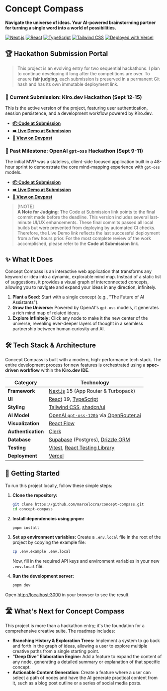 # Concept Compass

**Navigate the universe of ideas. Your AI-powered brainstorming partner for turning a single word into a world of possibilities.**

[![Next.js](https://img.shields.io/badge/Next.js-15-black?logo=next.js&logoColor=white)](https://nextjs.org/)
[![React](https://img.shields.io/badge/React-19-blue?logo=react&logoColor=white)](https://react.dev/)
[![TypeScript](https://img.shields.io/badge/TypeScript-5-blue?logo=typescript&logoColor=white)](https://www.typescriptlang.org/)
[![Tailwind CSS](https://img.shields.io/badge/Tailwind_CSS-4-38B2AC?logo=tailwind-css&logoColor=white)](https://tailwindcss.com/)
[![Deployed with Vercel](https://img.shields.io/badge/Deployed_with-Vercel-black?logo=vercel&logoColor=white)](https://vercel.com)

## 🏆 Hackathon Submission Portal

> This project is an evolving entry for two sequential hackathons. I plan to continue developing it long after the competitions are over. To ensure **fair judging**, each submission is preserved in a permanent Git hash and has its own immutable deployment link.

### **🚀 Current Submission: Kiro.dev Hackathon (Sept 12-15)**

This is the active version of the project, featuring user authentication, session persistence, and a development workflow powered by Kiro.dev.

-   **[📦 Code at Submission](https://github.com/marcelocra/concept-compass/tree/6b716272119bd8ca0bc66bb8048c905db06fac2e)**
-   **[➡️ Live Demo at Submission](https://concept-compass-ojbc6nn29-marcelo-almeidas-projects.vercel.app/)**
-   **[📄 View on Devpost](https://devpost.com/software/concept-compass-5cj6by)**

### **📍 Past Milestone: OpenAI `gpt-oss` Hackathon (Sept 9-11)**

The initial MVP was a stateless, client-side focused application built in a 48-hour sprint to demonstrate the core mind-mapping experience with `gpt-oss` models.

-   **[📦 Code at Submission](https://github.com/marcelocra/concept-compass/tree/edd2fe74ad9df895b391e674a80f35597a45bb44)**
-   **[➡️ Live Demo at Submission](https://concept-compass-i2oqfkahs-marcelo-almeidas-projects.vercel.app)**
-   **[📄 View on Devpost](https://devpost.com/software/concept-compass)**

> [!NOTE]\
> **A Note for Judging**: The Code at Submission link points to the final commit made before the deadline. This version includes several last-minute UI/UX enhancements. These final commits passed all local builds but were prevented from deploying by automated CI checks. Therefore, the Live Demo link reflects the last successful deployment from a few hours prior. For the most complete review of the work accomplished, please refer to the **Code at Submission** link.

## ✨ What It Does

Concept Compass is an interactive web application that transforms any keyword or idea into a dynamic, explorable mind map. Instead of a static list of suggestions, it provides a visual graph of interconnected concepts, allowing you to navigate and expand your ideas in any direction, infinitely.

1.  **Plant a Seed:** Start with a single concept (e.g., "The Future of AI Assistants").
2.  **Grow the Universe:** Powered by OpenAI's `gpt-oss` models, it generates a rich mind map of related ideas.
3.  **Explore Infinitely:** Click any node to make it the new center of the universe, revealing ever-deeper layers of thought in a seamless partnership between human curiosity and AI.

## 🛠️ Tech Stack & Architecture

Concept Compass is built with a modern, high-performance tech stack. The entire development process for new features is orchestrated using a **spec-driven workflow** within the **Kiro.dev IDE**.

| Category           | Technology                                                                             |
| ------------------ | -------------------------------------------------------------------------------------- |
| **Framework**      | [Next.js](https://nextjs.org/) 15 (App Router & Turbopack)                             |
| **UI**             | [React](https://react.dev/) 19, [TypeScript](https://www.typescriptlang.org/)          |
| **Styling**        | [Tailwind CSS](https://tailwindcss.com/), [shadcn/ui](https://ui.shadcn.com/)          |
| **AI Model**       | [OpenAI `gpt-oss-120b`](https://openai.com/) via [OpenRouter.ai](http://openrouter.ai) |
| **Visualization**  | [React Flow](https://reactflow.dev/)                                                   |
| **Authentication** | [Clerk](https://clerk.com/)                                                            |
| **Database**       | [Supabase](https://supabase.com/) (Postgres), [Drizzle ORM](https://orm.drizzle.team/) |
| **Testing**        | [Vitest](https://vitest.dev/), [React Testing Library](https://testing-library.com/)   |
| **Deployment**     | [Vercel](https://vercel.com/)                                                          |

## 🏃 Getting Started

To run this project locally, follow these simple steps:

1.  **Clone the repository:**

    ```bash
    git clone https://github.com/marcelocra/concept-compass.git
    cd concept-compass
    ```

2.  **Install dependencies using pnpm:**

    ```bash
    pnpm install
    ```

3.  **Set up environment variables:**
    Create a `.env.local` file in the root of the project by copying the example file:

    ```bash
    cp .env.example .env.local
    ```

    Now, fill in the required API keys and environment variables in your new `.env.local` file.

4.  **Run the development server:**
    ```bash
    pnpm dev
    ```

Open [http://localhost:3000](http://localhost:3000) in your browser to see the result.

## 🛣️ What's Next for Concept Compass

This project is more than a hackathon entry; it's the foundation for a comprehensive creative suite. The roadmap includes:

-   **Branching History & Exploration Trees:** Implement a system to go back and forth in the graph of ideas, allowing a user to explore multiple creative paths from a single starting point.
-   **"Deep Dive" Elaboration Engine:** Add a feature to expand the content of any node, generating a detailed summary or explanation of that specific concept.
-   **Actionable Content Generation:** Create a feature where a user can select a path of nodes and have the AI generate practical content from it, such as a blog post outline or a series of social media posts.
